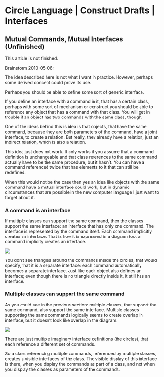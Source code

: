 ﻿Circle Language | Construct Drafts | Interfaces
===============================================

Mutual Commands, Mutual Interfaces (Unfinished)
-----------------------------------------------

This article is not finished.

Brainstorm 2010-05-06:

The idea described here is not what I want in practice. However, perhaps some derived concept could prove its use.

Perhaps you should be able to define some sort of generic interface.

If you define an interface with a command in it, that has a certain class, perhaps with some sort of mechanism or construct you should be able to reference any object that has a command with that class. You will get in trouble if an object has two commands with the same class, though.

One of the ideas behind this is idea is that objects, that have the same command, because they are both parameters of the command, have a joint interface, to create a relation. But really, they already have a relation, just an indirect relation, which is also a relation.

This idea just does not work. It only works if you assume that a command definition is unchangeable and that class references to the same command actually have to be the same procedure, but it hasn’t. You can have a command referenced twice that has elements to it that can still be redefined. 

When this would not be the case then yes an idea like objects with the same command have a mutual interface could work, but in dynamic circumstances that are possible in the new computer language I just want to forget about it.

### A command is an interface

If multiple classes can support the same command, then the classes support the same interface: an interface that has only one command. The interface is represented by the command itself. Each command implicitly creates an interface. That is how it is expressed in a diagram too: a command implicity creates an interface.

![](images/21.%20Mutual%20Commands,%20Mutual%20Interfaces%20(Unfinished).001.png)

You don’t see triangles around the commands inside the circles, that would specify, that it is a separate interface: each command automatically becomes a separate interface. Just like each object also defines an interface; even though there is no triangle directly inside it, it still has an interface.

### Multiple classes can support the same command

As you could see in the previous section: multiple classes, that support the same command, also support the same interface. Multiple classes supporting the same commands logically seems to create overlap in interface, but it doesn’t look like overlap in the diagram.

![](images/21.%20Mutual%20Commands,%20Mutual%20Interfaces%20(Unfinished).002.png)

There are just multiple imaginary interface definitions (the circles), that each reference a different set of commands.

So a class referencing multiple commands, referenced by multiple classes, creates a visible interfaces of the class. The visible display of this interface is there, when you display the commands as part of a class, and not when you display the classes as parameters of the commands.
